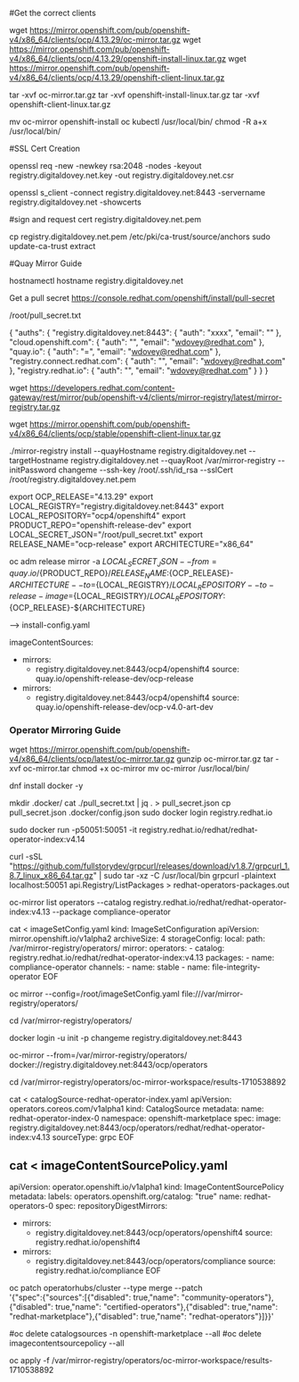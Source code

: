 #Get the correct clients

wget https://mirror.openshift.com/pub/openshift-v4/x86_64/clients/ocp/4.13.29/oc-mirror.tar.gz
wget https://mirror.openshift.com/pub/openshift-v4/x86_64/clients/ocp/4.13.29/openshift-install-linux.tar.gz
wget https://mirror.openshift.com/pub/openshift-v4/x86_64/clients/ocp/4.13.29/openshift-client-linux.tar.gz

tar -xvf oc-mirror.tar.gz
tar -xvf openshift-install-linux.tar.gz
tar -xvf openshift-client-linux.tar.gz

mv oc-mirror openshift-install oc kubectl /usr/local/bin/
chmod -R a+x /usr/local/bin/ 

#SSL Cert Creation

openssl req -new -newkey rsa:2048 -nodes -keyout registry.digitaldovey.net.key -out registry.digitaldovey.net.csr

openssl s_client -connect registry.digitaldovey.net:8443 -servername registry.digitaldovey.net -showcerts

#sign and request cert registry.digitaldovey.net.pem

cp registry.digitaldovey.net.pem /etc/pki/ca-trust/source/anchors
sudo update-ca-trust extract

#Quay Mirror Guide

hostnamectl hostname registry.digitaldovey.net

Get a pull secret https://console.redhat.com/openshift/install/pull-secret

/root/pull_secret.txt

{
  "auths": {
    "registry.digitaldovey.net:8443": {
      "auth": "xxxx",
      "email": ""
    },
    "cloud.openshift.com": {
      "auth": "",
      "email": "wdovey@redhat.com"
    },
    "quay.io": {
      "auth": "=",
      "email": "wdovey@redhat.com"
    },
    "registry.connect.redhat.com": {
      "auth": "",
      "email": "wdovey@redhat.com"
    },
    "registry.redhat.io": {
      "auth": "",
      "email": "wdovey@redhat.com"
    }
  }
}

wget https://developers.redhat.com/content-gateway/rest/mirror/pub/openshift-v4/clients/mirror-registry/latest/mirror-registry.tar.gz

wget https://mirror.openshift.com/pub/openshift-v4/x86_64/clients/ocp/stable/openshift-client-linux.tar.gz

./mirror-registry install --quayHostname registry.digitaldovey.net --targetHostname registry.digitaldovey.net  --quayRoot /var/mirror-registry --initPassword changeme --ssh-key /root/.ssh/id_rsa --sslCert /root/registry.digitaldovey.net.pem

export OCP_RELEASE="4.13.29"
export LOCAL_REGISTRY="registry.digitaldovey.net:8443"
export LOCAL_REPOSITORY="ocp4/openshift4"
export PRODUCT_REPO="openshift-release-dev"
export LOCAL_SECRET_JSON="/root/pull_secret.txt"
export RELEASE_NAME="ocp-release"
export ARCHITECTURE="x86_64"  

oc adm release mirror -a ${LOCAL_SECRET_JSON} --from=quay.io/${PRODUCT_REPO}/${RELEASE_NAME}:${OCP_RELEASE}-${ARCHITECTURE} --to=${LOCAL_REGISTRY}/${LOCAL_REPOSITORY} --to-release-image=${LOCAL_REGISTRY}/${LOCAL_REPOSITORY}:${OCP_RELEASE}-${ARCHITECTURE}

--> install-config.yaml

imageContentSources:
- mirrors:
  - registry.digitaldovey.net:8443/ocp4/openshift4
  source: quay.io/openshift-release-dev/ocp-release
- mirrors:
  - registry.digitaldovey.net:8443/ocp4/openshift4
  source: quay.io/openshift-release-dev/ocp-v4.0-art-dev

### Operator Mirroring Guide ###

wget https://mirror.openshift.com/pub/openshift-v4/x86_64/clients/ocp/latest/oc-mirror.tar.gz
gunzip oc-mirror.tar.gz
tar -xvf oc-mirror.tar
chmod +x oc-mirror
mv oc-mirror /usr/local/bin/

dnf install docker -y

mkdir .docker/
cat ./pull_secret.txt | jq . > pull_secret.json
cp pull_secret.json .docker/config.json
sudo docker login registry.redhat.io

sudo docker run -p50051:50051 -it registry.redhat.io/redhat/redhat-operator-index:v4.14

curl -sSL "https://github.com/fullstorydev/grpcurl/releases/download/v1.8.7/grpcurl_1.8.7_linux_x86_64.tar.gz" | sudo tar -xz -C /usr/local/bin
grpcurl -plaintext localhost:50051 api.Registry/ListPackages > redhat-operators-packages.out

oc-mirror list operators --catalog registry.redhat.io/redhat/redhat-operator-index:v4.13 --package compliance-operator

cat <<EOF > imageSetConfig.yaml
kind: ImageSetConfiguration
apiVersion: mirror.openshift.io/v1alpha2
archiveSize: 4
storageConfig:
  local:
    path: /var/mirror-registry/operators/
mirror:
  operators:
    - catalog: registry.redhat.io/redhat/redhat-operator-index:v4.13
      packages:
        - name: compliance-operator
          channels:
          - name: stable
        - name: file-integrity-operator
EOF


oc mirror --config=/root/imageSetConfig.yaml file:///var/mirror-registry/operators/

cd /var/mirror-registry/operators/

docker login -u init -p changeme registry.digitaldovey.net:8443 

oc-mirror --from=/var/mirror-registry/operators/ docker://registry.digitaldovey.net:8443/ocp/operators

cd /var/mirror-registry/operators/oc-mirror-workspace/results-1710538892

cat <<EOF > catalogSource-redhat-operator-index.yaml
apiVersion: operators.coreos.com/v1alpha1
kind: CatalogSource
metadata:
  name: redhat-operator-index-0
  namespace: openshift-marketplace
spec:
  image: registry.digitaldovey.net:8443/ocp/operators/redhat/redhat-operator-index:v4.13
  sourceType: grpc
EOF

cat <<EOF > imageContentSourcePolicy.yaml
---
apiVersion: operator.openshift.io/v1alpha1
kind: ImageContentSourcePolicy
metadata:
  labels:
    operators.openshift.org/catalog: "true"
  name: redhat-operators-0
spec:
  repositoryDigestMirrors:
  - mirrors:
    - registry.digitaldovey.net:8443/ocp/operators/openshift4
    source: registry.redhat.io/openshift4
  - mirrors:
    - registry.digitaldovey.net:8443/ocp/operators/compliance
    source: registry.redhat.io/compliance
EOF

oc patch operatorhubs/cluster --type merge --patch \
 '{"spec":{"sources":[{"disabled": true,"name": "community-operators"},{"disabled": true,"name": "certified-operators"},{"disabled": true,"name": "redhat-marketplace"},{"disabled": true,"name": "redhat-operators"}]}}'

#oc delete catalogsources -n openshift-marketplace --all
#oc delete imagecontentsourcepolicy --all

oc apply -f /var/mirror-registry/operators/oc-mirror-workspace/results-1710538892
